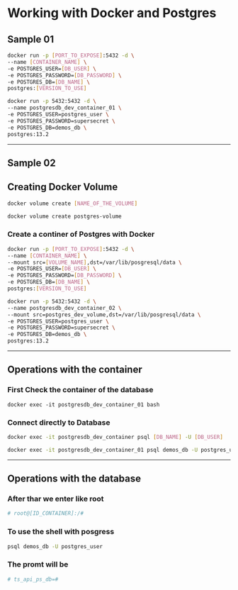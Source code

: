 # Working with Docker and Postgres


## Sample 01

```bash
docker run -p [PORT_TO_EXPOSE]:5432 -d \
--name [CONTAINER_NAME] \
-e POSTGRES_USER=[DB_USER] \
-e POSTGRES_PASSWORD=[DB_PASSWORD] \
-e POSTGRES_DB=[DB_NAME] \
postgres:[VERSION_TO_USE]
```

```bash
docker run -p 5432:5432 -d \
--name postgresdb_dev_container_01 \
-e POSTGRES_USER=postgres_user \
-e POSTGRES_PASSWORD=supersecret \
-e POSTGRES_DB=demos_db \
postgres:13.2
```
---

## Sample 02


## Creating Docker Volume 

```bash
docker volume create [NAME_OF_THE_VOLUME]
```

```bash
docker volume create postgres-volume
```

### Create a continer of Postgres  with Docker
```bash
docker run -p [PORT_TO_EXPOSE]:5432 -d \
--name [CONTAINER_NAME] \
--mount src=[VOLUME_NAME],dst=/var/lib/posgresql/data \
-e POSTGRES_USER=[DB_USER] \
-e POSTGRES_PASSWORD=[DB_PASSWORD] \
-e POSTGRES_DB=[DB_NAME] \
postgres:[VERSION_TO_USE]
```

```bash
docker run -p 5432:5432 -d \
--name postgresdb_dev_container_02 \
--mount src=postgres_dev_volume,dst=/var/lib/posgresql/data \
-e POSTGRES_USER=postgres_user \
-e POSTGRES_PASSWORD=supersecret \
-e POSTGRES_DB=demos_db \
postgres:13.2
```

---

## Operations with the container

### First Check the container of the database
```
docker exec -it postgresdb_dev_container_01 bash
```

### Connect directly to Database
```bash
docker exec -it postgresdb_dev_container psql [DB_NAME] -U [DB_USER]
```

```bash
docker exec -it postgresdb_dev_container_01 psql demos_db -U postgres_user
```

---

## Operations with the database

### After thar we enter like root

```bash
# root@[ID_CONTAINER]:/#
```

### To use the shell with posgress
```bash
psql demos_db -U postgres_user
```

### The promt will be
```bash
# ts_api_ps_db=#
```



